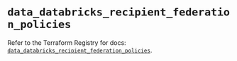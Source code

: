 # `data_databricks_recipient_federation_policies`

Refer to the Terraform Registry for docs: [`data_databricks_recipient_federation_policies`](https://registry.terraform.io/providers/databricks/databricks/1.94.0/docs/data-sources/recipient_federation_policies).
